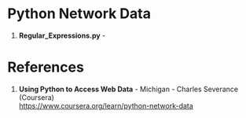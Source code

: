 #  Python Network Data

1.  **Regular_Expressions.py**  - 

#  References
1.  **Using Python to Access Web Data** - Michigan - Charles Severance (Coursera)   
	https://www.coursera.org/learn/python-network-data
